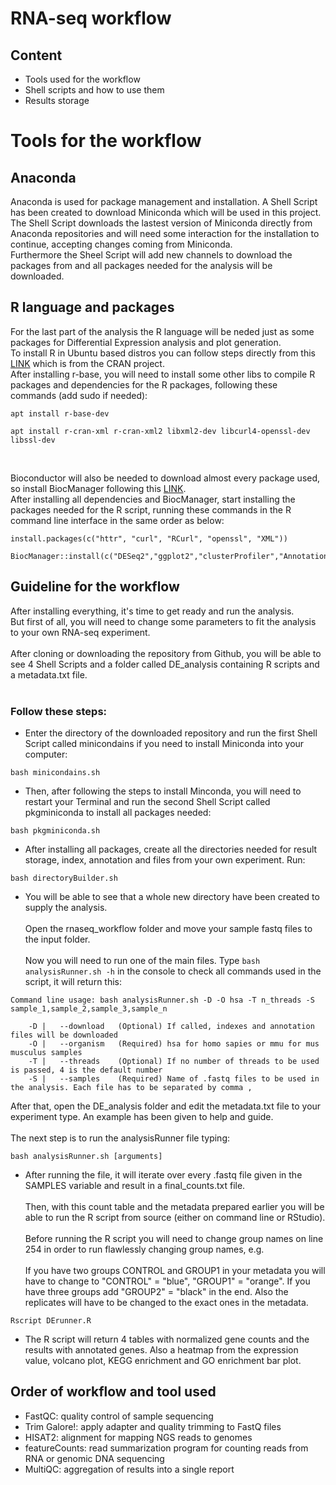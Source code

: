 # RNA-seq workflow
## Content
- Tools used for the workflow
- Shell scripts and how to use them
- Results storage

# Tools for the workflow
## Anaconda
Anaconda is used for package management and installation. A Shell Script has been created to download Miniconda which will be used in this project.<br/>
The Shell Script downloads the lastest version of Miniconda directly from Anaconda repositories and will need some interaction for the installation to continue, accepting changes coming from Miniconda. <br/>
Furthermore the Sheel Script will add new channels to download the packages from and all packages needed for the analysis will be downloaded.
## R language and packages
For the last part of the analysis the R language will be neded just as some packages for Differential Expression analysis and plot generation.<br/>
To install R in Ubuntu based distros you can follow steps directly from this [LINK](https://cran.r-project.org/bin/linux/ubuntu/) which is from the CRAN project.<br/>
After installing r-base, you will need to install some other libs to compile R packages and dependencies for the R packages, following these commands (add sudo if needed):<br/>
```
apt install r-base-dev
```
```
apt install r-cran-xml r-cran-xml2 libxml2-dev libcurl4-openssl-dev libssl-dev
```
<br/>

Bioconductor will also be needed to download almost every package used, so install BiocManager following this [LINK](https://www.bioconductor.org/install/).<br/>
After installing all dependencies and BiocManager, start installing the packages needed for the R script, running these commands in the R command line interface in the same order as below:
```
install.packages(c("httr", "curl", "RCurl", "openssl", "XML"))
```
```
BiocManager::install(c("DESeq2","ggplot2","clusterProfiler","AnnotationDbi","ReactomePA","gage","ggsci","dplyr","DOSE","org.Hs.eg.db","org.Mm.eg.db","pheatmap","KEGG.db","RColorBrewer"))
```
## Guideline for the workflow
After installing everything, it's time to get ready and run the analysis.<br/>
But first of all, you will need to change some parameters to fit the analysis to your own RNA-seq experiment.<br/><br/>
After cloning or downloading the repository from Github, you will be able to see 4 Shell Scripts and a folder called DE_analysis containing R scripts and a metadata.txt file.<br/><br/>
### Follow these steps:
- Enter the directory of the downloaded repository and run the first Shell Script called minicondains if you need to install Miniconda into your computer:<br/>
```
bash minicondains.sh
```
- Then, after following the steps to install Minconda, you will need to restart your Terminal and run the second Shell Script called pkgminiconda to install all packages needed:<br/>
```
bash pkgminiconda.sh
```
- After installing all packages, create all the directories needed for result storage, index, annotation and files from your own experiment. Run:<br/>
```
bash directoryBuilder.sh
```
- You will be able to see that a whole new directory have been created to supply the analysis.<br/><br/>
Open the rnaseq_workflow folder and move your sample fastq files to the input folder.<br/><br/>
Now you will need to run one of the main files. Type ``` bash analysisRunner.sh -h ``` in the console to check all commands used in the script, it will return this:<br/>
```
Command line usage: bash analysisRunner.sh -D -O hsa -T n_threads -S sample_1,sample_2,sample_3,sample_n

    -D |   --download   (Optional) If called, indexes and annotation files will be downloaded
    -O |   --organism   (Required) hsa for homo sapies or mmu for mus musculus samples
    -T |   --threads    (Optional) If no number of threads to be used is passed, 4 is the default number
    -S |   --samples    (Required) Name of .fastq files to be used in the analysis. Each file has to be separated by comma ,
```
After that, open the DE_analysis folder and edit the metadata.txt file to your experiment type. An example has been given to help and guide.<br/><br/>
The next step is to run the analysisRunner file typing:<br/>
```
bash analysisRunner.sh [arguments]
```
- After running the file, it will iterate over every .fastq file given in the SAMPLES variable and result in a final_counts.txt file.<br/><br/>
Then, with this count table and the metadata prepared earlier you will be able to run the R script from source (either on command line or RStudio).<br/><br/>
Before running the R script you will need to change group names on line 254 in order to run flawlessly changing group names, e.g. <br/><br/>
If you have two groups CONTROL and GROUP1 in your metadata you will have to change to "CONTROL" = "blue", "GROUP1" = "orange". If you have three groups add "GROUP2" = "black" in the end. Also the replicates will have to be changed to the exact ones in the metadata.
```
Rscript DErunner.R
```
- The R script will return 4 tables with normalized gene counts and the results with annotated genes. Also a heatmap from the expression value, volcano plot, KEGG enrichment and GO enrichment bar plot.

## Order of workflow and tool used
- FastQC: quality control of sample sequencing
- Trim Galore!: apply adapter and quality trimming to FastQ files
- HISAT2: alignment for mapping NGS reads to genomes
- featureCounts: read summarization program for counting reads from RNA or genomic DNA sequencing
- MultiQC: aggregation of results into a single report